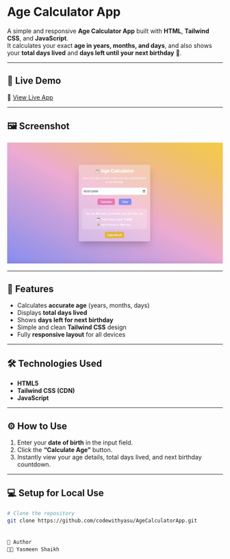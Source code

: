 #  Age Calculator App

A simple and responsive **Age Calculator App** built with **HTML**, **Tailwind CSS**, and **JavaScript**.  
It calculates your exact **age in years, months, and days**, and also shows your **total days lived** and **days left until your next birthday** 🎂.

---

## 🚀 Live Demo  
🔗 [View Live App](https://codewithyasu.github.io/AgeCalculatorApp/)

---

## 🖼️ Screenshot  
![Live Demo](preview.png)

---

## 🧠 Features

- Calculates **accurate age** (years, months, days)
- Displays **total days lived**
- Shows **days left for next birthday**
- Simple and clean **Tailwind CSS** design
- Fully **responsive layout** for all devices

---

## 🛠️ Technologies Used

- **HTML5**  
- **Tailwind CSS (CDN)**  
- **JavaScript**

---

## ⚙️ How to Use

1. Enter your **date of birth** in the input field.  
2. Click the **“Calculate Age”** button.  
3. Instantly view your age details, total days lived, and next birthday countdown.

---

## 💻 Setup for Local Use

```bash
# Clone the repository
git clone https://github.com/codewithyasu/AgeCalculatorApp.git


📸 Author
👩‍💻 Yasmeen Shaikh
